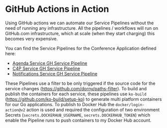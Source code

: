 # GitHub Actions in Action 

Using GitHub actions we can automate our Service Pipelines without the need of running any infrastructure. All the pipelines / workflows will run on GitHub.com infrastructure, which at scale (when they start charging) this becomes very expensive.

You can find the Service Pipelines for the Conference Application defined here: 
- [Agenda Service GH Service Pipeline](../../.github/workflows/agenda-service-service-pipeline.yaml)
- [C4P Service GH Service Pipeline](../../.github/workflows/c4p-service-service-pipeline.yaml)
- [Notifications Service GH Service Pipeline](../../.github/workflows/notifications-service-service-pipeline.yaml)

These Pipelines use a filter to be only triggered if the source code for the service changes (https://github.com/dorny/paths-filter). To build and publish the containers for each service, these pipelines use `ko-build` (https://github.com/ko-build/setup-ko) to generate multi platform containers for our Go applications. 
To publish to Docker Hub the `docker/login-action@v2` action is used and required the configuration of two environment Secrets (`secrets.DOCKERHUB_USERNAME`, `secrets.DOCKERHUB_TOKEN`) which enable the Pipeline runs to push containers to my Docker Hub account.